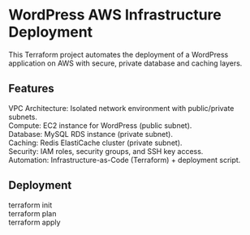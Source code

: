 # WordPress AWS Infrastructure Deployment

This Terraform project automates the deployment of a WordPress application on AWS with secure, private database and caching layers.

## Features
VPC Architecture: Isolated network environment with public/private subnets.<br>
Compute: EC2 instance for WordPress (public subnet).<br>
Database: MySQL RDS instance (private subnet).<br>
Caching: Redis ElastiCache cluster (private subnet).<br>
Security: IAM roles, security groups, and SSH key access.<br>
Automation: Infrastructure-as-Code (Terraform) + deployment script.<br>

## Deployment
terraform init<br>
terraform plan<br>
terraform apply<br>
